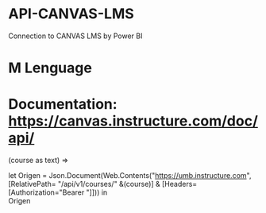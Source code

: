 # API-CANVAS-LMS
Connection to CANVAS LMS by Power BI

# M Lenguage
# Documentation: https://canvas.instructure.com/doc/api/

(course as text) => 

let
    Origen = Json.Document(Web.Contents("https://umb.instructure.com",    
    [RelativePath= "/api/v1/courses/" &(course)] &
    [Headers=[Authorization="Bearer <ApiKey>"]]))
in    
    Origen
    
 
